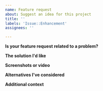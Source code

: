 ```yaml
---
name: Feature request
about: Suggest an idea for this project
title: ''
labels: 'Issue::Enhancement'
assignees: ''

---
```


**Is your feature request related to a problem?**
<!-- A clear and concise description of what the problem is. Ex. I don't like this design that [...] -->

**The solution I'd like**
<!-- A clear and concise description of what you want to happen. -->

**Screenshots or video**
<!-- It is helpful to attach screenshots or video similar to the desired features. -->

**Alternatives I've considered**
<!-- A clear and concise description of any alternative solutions or features you've considered. -->

**Additional context**
<!-- Add any other context or screenshots about the feature request here. -->
